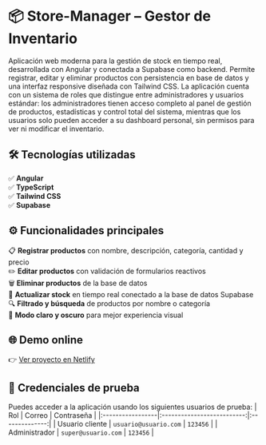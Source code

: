 # 📦 Store-Manager – Gestor de Inventario

Aplicación web moderna para la gestión de stock en tiempo real, desarrollada con Angular y conectada a Supabase como backend. Permite registrar, editar y eliminar productos con persistencia en base de datos y una interfaz responsive diseñada con Tailwind CSS. La aplicación cuenta con un sistema de roles que distingue entre administradores y usuarios estándar: los administradores tienen acceso completo al panel de gestión de productos, estadísticas y control total del sistema, mientras que los usuarios solo pueden acceder a su dashboard personal, sin permisos para ver ni modificar el inventario.

## 🛠️ Tecnologías utilizadas

✅ **Angular**  
✅ **TypeScript**  
✅ **Tailwind CSS**  
✅ **Supabase**  

## ⚙️ Funcionalidades principales

📋 **Registrar productos** con nombre, descripción, categoría, cantidad y precio  
✏️ **Editar productos** con validación de formularios reactivos  
🗑️ **Eliminar productos** de la base de datos  
🔄 **Actualizar stock** en tiempo real conectado a la base de datos Supabase  
🔍 **Filtrado y búsqueda** de productos por nombre o categoría  
🌙 **Modo claro y oscuro** para mejor experiencia visual

## 🌐 Demo online
👉 [Ver proyecto en Netlify](https://tech-stock-manager.netlify.app/)

## 🔐 Credenciales de prueba

Puedes acceder a la aplicación usando los siguientes usuarios de prueba:
| Rol             | Correo                  | Contraseña     |
|:-----------------|:--------------------------:|:--------------:|
| Usuario cliente | `usuario@usuario.com`    | `123456`       |
| Administrador   | `super@usuario.com`      | `123456`       |
